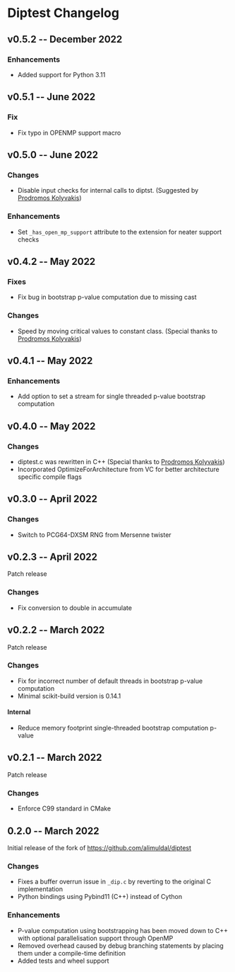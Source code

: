 # Diptest Changelog

## v0.5.2 -- December 2022

### Enhancements

* Added support for Python 3.11

## v0.5.1 -- June 2022

### Fix

* Fix typo in OPENMP support macro

## v0.5.0 -- June 2022

### Changes

* Disable input checks for internal calls to diptst. (Suggested by [Prodromos Kolyvakis](https://github.com/prokolyvakis))

### Enhancements

* Set `_has_open_mp_support` attribute to the extension for neater support checks

## v0.4.2 -- May 2022

### Fixes

* Fix bug in bootstrap p-value computation due to missing cast

### Changes

* Speed by moving critical values to constant class. (Special thanks to [Prodromos Kolyvakis](https://github.com/prokolyvakis))

## v0.4.1 -- May 2022

### Enhancements

* Add option to set a stream for single threaded p-value bootstrap computation

## v0.4.0 -- May 2022

### Changes 

* diptest.c was rewritten in C++ (Special thanks to [Prodromos Kolyvakis](https://github.com/prokolyvakis))
* Incorporated OptimizeForArchitecture from VC for better architecture specific
  compile flags

## v0.3.0 -- April 2022

### Changes

* Switch to PCG64-DXSM RNG from Mersenne twister

## v0.2.3 -- April 2022

Patch release

### Changes

* Fix conversion to double in accumulate

## v0.2.2 -- March 2022

Patch release

### Changes

* Fix for incorrect number of default threads in bootstrap p-value computation
* Minimal scikit-build version is 0.14.1

#### Internal

* Reduce memory footprint single-threaded bootstrap computation p-value

## v0.2.1 -- March 2022

Patch release

### Changes

* Enforce C99 standard in CMake

## 0.2.0 -- March 2022

Initial release of the fork of https://github.com/alimuldal/diptest

### Changes

* Fixes a buffer overrun issue in `_dip.c` by reverting to the original C implementation
* Python bindings using Pybind11 (C++) instead of Cython

### Enhancements

* P-value computation using bootstrapping has been moved down to C++ with optional parallelisation support through OpenMP
* Removed overhead caused by debug branching statements by placing them under a compile-time definition
* Added tests and wheel support
